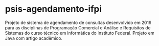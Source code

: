 # psis-agendamento-ifpi
Projeto de sistema de agendamento de consultas desenvolvido em 2019 para as disciplinas de Programação Comercial e Análise e Requisitos de Sistemas do curso técnico em Informática do Instituto Federal. Projeto em Java com artigo acadêmico.
